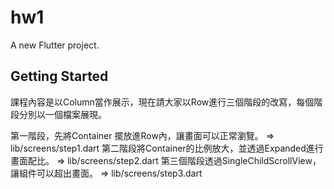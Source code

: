 # hw1

A new Flutter project.

## Getting Started

課程內容是以Column當作展示，現在請大家以Row進行三個階段的改寫，每個階段分別以一個檔案展現。 

第一階段，先將Container 擺放進Row內，讓畫面可以正常瀏覽。
    => lib/screens/step1.dart
第二階段將Container的比例放大，並透過Expanded進行畫面配比。
    => lib/screens/step2.dart
第三個階段透過SingleChildScrollView，讓組件可以超出畫面。
    => lib/screens/step3.dart
    
    
